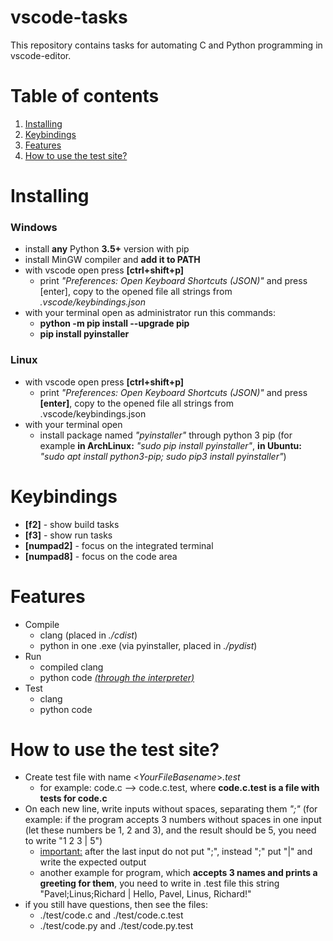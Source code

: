 # vscode-tasks
This repository contains tasks for automating C and Python programming in vscode-editor.

# Table of contents
1. [Installing](#installing)
2. [Keybindings](#keybindings)
3. [Features](#features)
4. [How to use the test site?](#how-to-use-the-test-site)

# Installing

### Windows
* install <b>any</b> Python <b>3.5+</b> version with pip
* install MinGW compiler and <b>add it to PATH</b>
* with vscode open press <b>[ctrl+shift+p]</b>
    * print <i>"Preferences: Open Keyboard Shortcuts (JSON)"</i> and press [enter], copy to the opened file all strings from <i>.vscode/keybindings.json</i>
* with your terminal open as administrator run this commands:
    * <b>python -m pip install --upgrade pip</b>
    * <b>pip install pyinstaller</b>

### Linux
* with vscode open press <b>[ctrl+shift+p]</b>
    * print <i>"Preferences: Open Keyboard Shortcuts (JSON)"</i> and press <b>[enter]</b>, copy to the opened file all strings from .vscode/keybindings.json
* with your terminal open
    * install package named <i>"pyinstaller"</i> through python 3 pip (for example <b>in ArchLinux:</b> <i>"sudo pip install pyinstaller"</i>, <b>in Ubuntu:</b> <i>"sudo apt install python3-pip; sudo pip3 install pyinstaller"</i>)

# Keybindings

* <b>[f2]</b> - show build tasks
* <b>[f3]</b> - show run tasks
* <b>[numpad2]</b> - focus on the integrated terminal
* <b>[numpad8]</b> - focus on the code area

# Features

* Compile
    * clang (placed in <i>./cdist</i>)
    * python in one .exe (via pyinstaller, placed in <i>./pydist</i>)
* Run
    * compiled clang
    * python code <i><span style="text-decoration:underline">(through the interpreter)</span></i>
* Test
    * clang
    * python code

# How to use the test site?

* Сreate test file with name <<i>YourFileBasename</i>><i>.test</i>
    * for example: code.c --> code.c.test, where <b>code.c.test is a file with tests for code.c</b>
* On each new line, write inputs without spaces, separating them <i>";"</i> (for example: if the program accepts 3 numbers without spaces in one input (let these numbers be 1, 2 and 3), and the result should be 5, you need to write "1 2 3 | 5")
   * <span style="text-decoration:underline">important:</span> after the last input do not put ";", instead ";" put "|" and write the expected output
   * another example for program, which <b>accepts 3 names and prints a greeting for them</b>, you need to write in .test file this string "Pavel;Linus;Richard | Hello, Pavel, Linus, Richard!"
* if you still have questions, then see the files:
    * ./test/code.c and ./test/code.c.test
    * ./test/code.py and ./test/code.py.test
